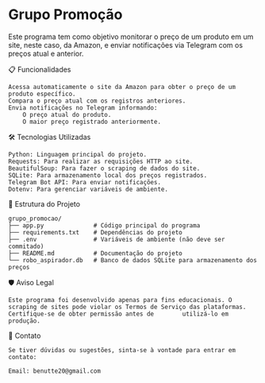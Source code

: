 # Grupo Promoção

Este programa tem como objetivo monitorar o preço de um produto em um site, neste caso, da Amazon, e enviar notificações via Telegram com os preços atual e anterior.

📋 Funcionalidades

    Acessa automaticamente o site da Amazon para obter o preço de um produto específico.
    Compara o preço atual com os registros anteriores.
    Envia notificações no Telegram informando:
        O preço atual do produto.
        O maior preço registrado anteriormente.

🛠️ Tecnologias Utilizadas

    Python: Linguagem principal do projeto.
    Requests: Para realizar as requisições HTTP ao site.
    BeautifulSoup: Para fazer o scraping de dados do site.
    SQLite: Para armazenamento local dos preços registrados.
    Telegram Bot API: Para enviar notificações.
    Dotenv: Para gerenciar variáveis de ambiente.

📂 Estrutura do Projeto

    grupo_promocao/
    ├── app.py              # Código principal do programa
    ├── requirements.txt    # Dependências do projeto
    ├── .env                # Variáveis de ambiente (não deve ser commitado)
    ├── README.md           # Documentação do projeto
    └── robo_aspirador.db   # Banco de dados SQLite para armazenamento dos preços

🛡️ Aviso Legal

    Este programa foi desenvolvido apenas para fins educacionais. O scraping de sites pode violar os Termos de Serviço das plataformas. Certifique-se de obter permissão antes de        utilizá-lo em produção.

📧 Contato

    Se tiver dúvidas ou sugestões, sinta-se à vontade para entrar em contato:

    Email: benutte20@gmail.com
